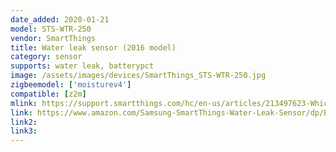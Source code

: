 ```yaml
---
date_added: 2020-01-21
model: STS-WTR-250
vendor: SmartThings
title: Water leak sensor (2016 model)
category: sensor
supports: water leak, batterypct
image: /assets/images/devices/SmartThings_STS-WTR-250.jpg
zigbeemodel: ['moisturev4']
compatible: [z2m]
mlink: https://support.smartthings.com/hc/en-us/articles/213497623-Which-SmartThings-Water-Leak-Sensor-do-I-have-
link: https://www.amazon.com/Samsung-SmartThings-Water-Leak-Sensor/dp/B00MOIYIN6
link2: 
link3: 
---
```

